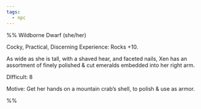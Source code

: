 ```yaml
---
tags:
  - npc
---
```

%%
Wildborne Dwarf (she/her)

Cocky, Practical, Discerning
Experience: Rocks +10.

As wide as she is tall, with a shaved hear, and faceted nails, Xen has an assortment of finely polished & cut emeralds embedded into her right arm.

DIfficult: 8

Motive: Get her hands on a mountain crab’s shell, to polish & use as armor.

%%
